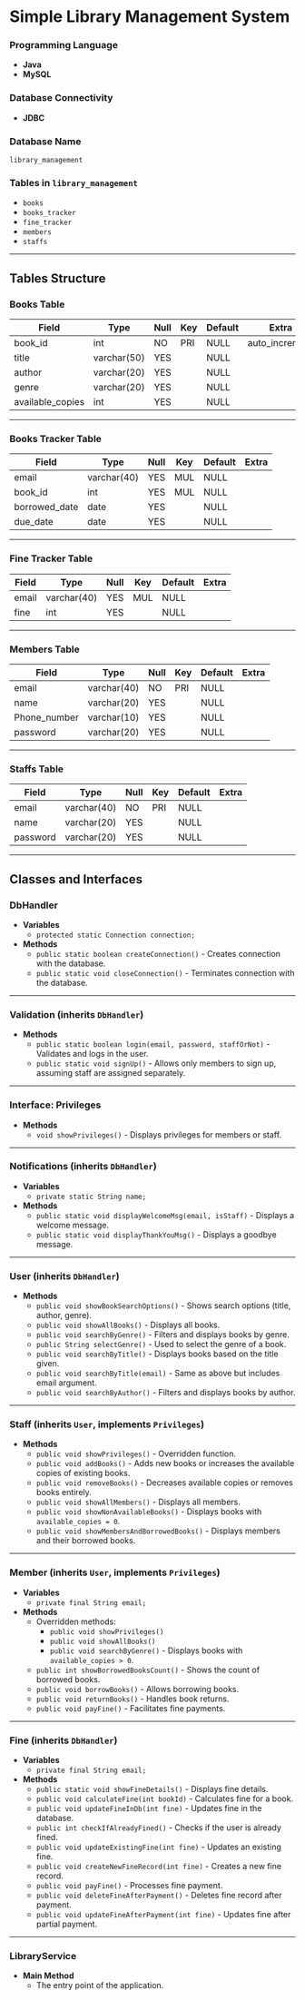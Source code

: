 # Simple Library Management System

### Programming Language
- **Java**
- **MySQL**

### Database Connectivity
- **JDBC**

### Database Name
`library_management`

### Tables in `library_management`
- `books`
- `books_tracker`
- `fine_tracker`
- `members`
- `staffs`

---

## **Tables Structure**

### Books Table
| Field            | Type        | Null | Key | Default | Extra          |
|------------------|-------------|------|-----|---------|----------------|
| book_id          | int         | NO   | PRI | NULL    | auto_increment |
| title            | varchar(50) | YES  |     | NULL    |                |
| author           | varchar(20) | YES  |     | NULL    |                |
| genre            | varchar(20) | YES  |     | NULL    |                |
| available_copies | int         | YES  |     | NULL    |                |

---

### Books Tracker Table
| Field         | Type        | Null | Key | Default | Extra |
|---------------|-------------|------|-----|---------|-------|
| email         | varchar(40) | YES  | MUL | NULL    |       |
| book_id       | int         | YES  | MUL | NULL    |       |
| borrowed_date | date        | YES  |     | NULL    |       |
| due_date      | date        | YES  |     | NULL    |       |

---

### Fine Tracker Table
| Field | Type        | Null | Key | Default | Extra |
|-------|-------------|------|-----|---------|-------|
| email | varchar(40) | YES  | MUL | NULL    |       |
| fine  | int         | YES  |     | NULL    |       |

---

### Members Table
| Field        | Type        | Null | Key | Default | Extra |
|--------------|-------------|------|-----|---------|-------|
| email        | varchar(40) | NO   | PRI | NULL    |       |
| name         | varchar(20) | YES  |     | NULL    |       |
| Phone_number | varchar(10) | YES  |     | NULL    |       |
| password     | varchar(20) | YES  |     | NULL    |       |

---

### Staffs Table
| Field    | Type        | Null | Key | Default | Extra |
|----------|-------------|------|-----|---------|-------|
| email    | varchar(40) | NO   | PRI | NULL    |       |
| name     | varchar(20) | YES  |     | NULL    |       |
| password | varchar(20) | YES  |     | NULL    |       |

---

## **Classes and Interfaces**

### DbHandler
- **Variables**
  - `protected static Connection connection;`
- **Methods**
  - `public static boolean createConnection()` - Creates connection with the database.
  - `public static void closeConnection()` - Terminates connection with the database.

---

### Validation (inherits `DbHandler`)
- **Methods**
  - `public static boolean login(email, password, staffOrNot)` - Validates and logs in the user.
  - `public static void signUp()` - Allows only members to sign up, assuming staff are assigned separately.

---

### Interface: Privileges
- **Methods**
  - `void showPrivileges()` - Displays privileges for members or staff.

---

### Notifications (inherits `DbHandler`)
- **Variables**
  - `private static String name;`
- **Methods**
  - `public static void displayWelcomeMsg(email, isStaff)` - Displays a welcome message.
  - `public static void displayThankYouMsg()` - Displays a goodbye message.

---

### User (inherits `DbHandler`)
- **Methods**
  - `public void showBookSearchOptions()` - Shows search options (title, author, genre).
  - `public void showAllBooks()` - Displays all books.
  - `public void searchByGenre()` - Filters and displays books by genre.
  - `public String selectGenre()` - Used to select the genre of a book.
  - `public void searchByTitle()` - Displays books based on the title given.
  - `public void searchByTitle(email)` - Same as above but includes email argument.
  - `public void searchByAuthor()` - Filters and displays books by author.

---

### Staff (inherits `User`, implements `Privileges`)
- **Methods**
  - `public void showPrivileges()` - Overridden function.
  - `public void addBooks()` - Adds new books or increases the available copies of existing books.
  - `public void removeBooks()` - Decreases available copies or removes books entirely.
  - `public void showAllMembers()` - Displays all members.
  - `public void showNonAvailableBooks()` - Displays books with `available_copies = 0`.
  - `public void showMembersAndBorrowedBooks()` - Displays members and their borrowed books.

---

### Member (inherits `User`, implements `Privileges`)
- **Variables**
  - `private final String email;`
- **Methods**
  - Overridden methods:
    - `public void showPrivileges()`
    - `public void showAllBooks()`
    - `public void searchByGenre()` - Displays books with `available_copies > 0`.
  - `public int showBorrowedBooksCount()` - Shows the count of borrowed books.
  - `public void borrowBooks()` - Allows borrowing books.
  - `public void returnBooks()` - Handles book returns.
  - `public void payFine()` - Facilitates fine payments.

---

### Fine (inherits `DbHandler`)
- **Variables**
  - `private final String email;`
- **Methods**
  - `public static void showFineDetails()` - Displays fine details.
  - `public void calculateFine(int bookId)` - Calculates fine for a book.
  - `public void updateFineInDb(int fine)` - Updates fine in the database.
  - `public int checkIfAlreadyFined()` - Checks if the user is already fined.
  - `public void updateExistingFine(int fine)` - Updates an existing fine.
  - `public void createNewFineRecord(int fine)` - Creates a new fine record.
  - `public void payFine()` - Processes fine payment.
  - `public void deleteFineAfterPayment()` - Deletes fine record after payment.
  - `public void updateFineAfterPayment(int fine)` - Updates fine after partial payment.

---

### LibraryService
- **Main Method**
  - The entry point of the application.
